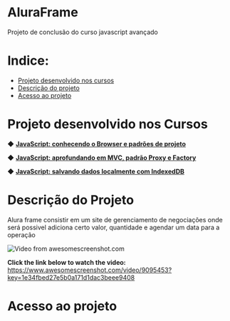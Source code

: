 # AluraFrame
Projeto de conclusão do curso javascript avançado

# Indice:

* [Projeto desenvolvido nos cursos](#projeto-desenvolvido-nos-cursos)
* [Descrição do projeto](#descrição-do-projeto)
* [Acesso ao projeto](#acesso-ao-projeto)

# Projeto desenvolvido nos Cursos 

◆ [<strong>JavaScript: conhecendo o Browser e padrões de projeto</strong>](https://cursos.alura.com.br/course/javascript-es6-orientacao-a-objetos-parte-1) 

◆ [<strong>JavaScript: aprofundando em MVC, padrão Proxy e Factory</strong>](https://cursos.alura.com.br/course/javascript-es6-orientacao-a-objetos-parte-2)

◆ [<strong>JavaScript: salvando dados localmente com IndexedDB</strong>](https://cursos.alura.com.br/course/javascript-es6-orientacao-a-objetos-parte-3)

# Descrição do Projeto

Alura frame consistir em um site de gerenciamento de negociações onde será possivel adiciona certo valor, quantidade e agendar um data para a operação 

![Video from awesomescreenshot.com](https://www.awesomescreenshot.com/web/video/thumbnail/9095453?key=1e34fbed27e5b0a171d1dac3beee9408&size=960) 

<b>Click the link below to watch the video: </b>
 https://www.awesomescreenshot.com/video/9095453?key=1e34fbed27e5b0a171d1dac3beee9408 
 
 # Acesso ao projeto 
 
 
